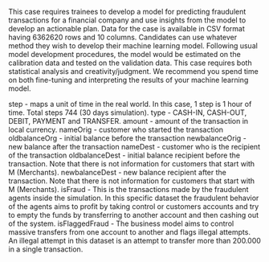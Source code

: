 This case requires trainees to develop a model for predicting fraudulent transactions for a financial company and use insights from the model to develop an actionable plan. Data for the 
case is available in CSV format having 6362620 rows and 10 columns. Candidates can use whatever method they wish to develop their machine learning model. Following usual model development procedures, the model would be estimated on the 
calibration data and tested on the validation data. This case requires both statistical analysis and creativity/judgment. We recommend you spend time on both fine-tuning and interpreting the 
results of your machine learning model.

step - maps a unit of time in the real world. In this case, 1 step is 1 hour of time. Total steps 744 (30 days simulation).
type - CASH-IN, CASH-OUT, DEBIT, PAYMENT and TRANSFER.
amount - amount of the transaction in local currency.
nameOrig - customer who started the transaction
oldbalanceOrg - initial balance before the transaction
newbalanceOrig - new balance after the transaction
nameDest - customer who is the recipient of the transaction
oldbalanceDest - initial balance recipient before the transaction. Note that there is not information for customers that start with M (Merchants).
newbalanceDest - new balance recipient after the transaction. Note that there is not information for customers that start with M (Merchants).
isFraud - This is the transactions made by the fraudulent agents inside the simulation. In this specific dataset the fraudulent behavior of the agents aims to profit by taking control or customers accounts and try to empty the funds by transferring to another account and then cashing out of the system.
isFlaggedFraud - The business model aims to control massive transfers from one account to another and flags illegal attempts. An illegal attempt in this dataset is an attempt to transfer more than 200.000 in a single transaction.
